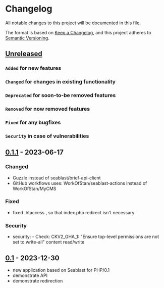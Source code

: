 # Changelog
All notable changes to this project will be documented in this file.

The format is based on [Keep a Changelog](https://keepachangelog.com/en/1.0.0/),
and this project adheres to [Semantic Versioning](https://semver.org/spec/v2.0.0.html).

## [Unreleased]
### `Added` for new features

### `Changed` for changes in existing functionality

### `Deprecated` for soon-to-be removed features

### `Removed` for now removed features

### `Fixed` for any bugfixes

### `Security` in case of vulnerabilities

## [0.1.1] - 2023-06-17
### Changed
- Guzzle instead of seablast/brief-api-client
- GitHub workflows uses: WorkOfStan/seablast-actions instead of WorkOfStan/MyCMS

### Fixed
- fixed .htaccess , so that index.php redirect isn't necessary

### Security
- security: - Check: CKV2_GHA_1: "Ensure top-level permissions are not set to write-all" content read/write

## [0.1] - 2023-12-30
- new application based on Seablast for PHP/0.1
- demonstrate API
- demonstrate redirection

[Unreleased]: https://github.com/WorkOfStan/seablast-dist/compare/v0.1.1...HEAD
[0.1.1]: https://github.com/WorkOfStan/seablast-dist/compare/v0.1...v0.1.1
[0.1]: https://github.com/WorkOfStan/seablast-dist/releases/tag/v0.1
